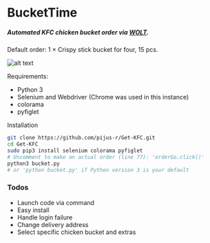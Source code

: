 # BucketTime
##### Automated KFC chicken bucket order via [WOLT](https://wolt.com/lt/discovery). 

Default order: 1 × Crispy stick bucket for four, 15 pcs.

![alt text](https://github.com/pijus-r/Get-KFC/blob/master/screen.png?raw=true)


 Requirements:
  - Python 3 
  - Selenium and Webdriver (Chrome was used in this instance)
  - colorama
  - pyfiglet
  
 Installation

 ```sh
 git clone https://github.com/pijus-r/Get-KFC.git
 cd Get-KFC
 sudo pip3 install selenium colorama pyfiglet
 # Uncomment to make an actual order (line 77): 'orderGo.click()'
 python3 bucket.py
 # or 'python bucket.py' if Python version 3 is your default 
```

### Todos

 - Launch code via command
 - Easy install 
 - Handle login failure
 - Change delivery address 
 - Select specific chicken bucket and extras
